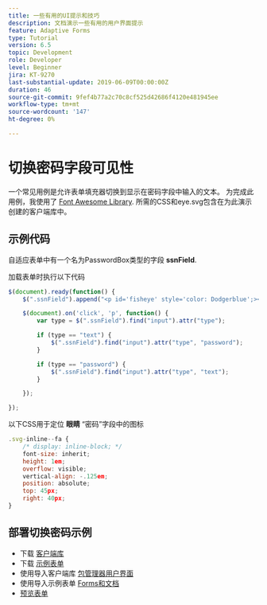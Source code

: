 ```yaml
---
title: 一些有用的UI提示和技巧
description: 文档演示一些有用的用户界面提示
feature: Adaptive Forms
type: Tutorial
version: 6.5
topic: Development
role: Developer
level: Beginner
jira: KT-9270
last-substantial-update: 2019-06-09T00:00:00Z
duration: 46
source-git-commit: 9fef4b77a2c70c8cf525d42686f4120e481945ee
workflow-type: tm+mt
source-wordcount: '147'
ht-degree: 0%

---
```


# 切换密码字段可见性

一个常见用例是允许表单填充器切换到显示在密码字段中输入的文本。
为完成此用例，我使用了 [Font Awesome Library](https://fontawesome.com/). 所需的CSS和eye.svg包含在为此演示创建的客户端库中。


## 示例代码

自适应表单中有一个名为PasswordBox类型的字段 **ssnField**.

加载表单时执行以下代码

```javascript
$(document).ready(function() {
    $(".ssnField").append("<p id='fisheye' style='color: Dodgerblue';><i class='fa fa-eye'></i></p>");

    $(document).on('click', 'p', function() {
        var type = $(".ssnField").find("input").attr("type");

        if (type == "text") {
            $(".ssnField").find("input").attr("type", "password");
        }

        if (type == "password") {
            $(".ssnField").find("input").attr("type", "text");
        }

    });

});
```

以下CSS用于定位 **眼睛** “密码”字段中的图标

```javascript
.svg-inline--fa {
    /* display: inline-block; */
    font-size: inherit;
    height: 1em;
    overflow: visible;
    vertical-align: -.125em;
    position: absolute;
    top: 45px;
    right: 40px;
}
```

## 部署切换密码示例

* 下载 [客户端库](assets/simple-ui-tips.zip)
* 下载 [示例表单](assets/simple-ui-tricks-form.zip)
* 使用导入客户端库 [包管理器用户界面](http://localhost:4502/crx/packmgr/index.jsp)
* 使用导入示例表单 [Forms和文档](http://localhost:4502/aem/forms.html/content/dam/formsanddocuments)
* [预览表单](http://localhost:4502/content/dam/formsanddocuments/simpleuitips/jcr:content?wcmmode=disabled)


